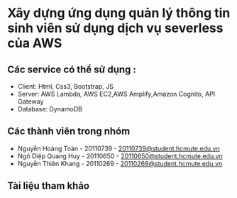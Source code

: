 # Xây dựng ứng dụng quản lý thông tin sinh viên sử dụng dịch vụ severless của AWS

## Các service có thể sử dụng :
* Client: Html, Css3, Bootstrap, JS
* Server: AWS Lambda, AWS EC2,AWS Amplify,Amazon Cognito, API Gateway
* Database: DynamoDB

## Các thành viên trong nhóm
* Nguyễn Hoàng Toàn - 20110739 - 20110739@student.hcmute.edu.vn
* Ngô Diệp Quang Huy - 20110650 - 20110650@student.hcmute.edu.vn
* Nguyễn Thiên Khang - 20110269 - 20110269@student.hcmute.edu.vn

## Tài liệu tham khảo

